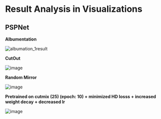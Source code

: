 
# Result Analysis in Visualizations
## PSPNet

**Albumentation**

![albumation_1result](https://user-images.githubusercontent.com/48243487/178197224-fb570727-0986-4ec2-b069-76d8f908ac0f.JPG)


**CutOut**

![image](https://user-images.githubusercontent.com/48243487/178285269-a5841064-2a53-4431-8cfb-90a6e985ae26.png)

**Random Mirror**

![image](https://user-images.githubusercontent.com/48243487/178286812-bb1621d2-1d0f-44d4-9d5a-646a2f7b2b5b.png)


**Pretrained on cutmix (25) (epoch: 10) + minimized HD losss + increased weight decay + decreased lr**

![image](https://user-images.githubusercontent.com/48243487/178398583-2000cac0-3647-485f-898e-43e583cbd55c.png)
